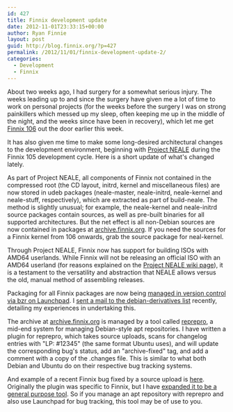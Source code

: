 ```yaml
---
id: 427
title: Finnix development update
date: 2012-11-01T23:33:15+00:00
author: Ryan Finnie
layout: post
guid: http://blog.finnix.org/?p=427
permalink: /2012/11/01/finnix-development-update-2/
categories:
  - Development
  - Finnix
---
```

About two weeks ago, I had surgery for a somewhat serious injury. The weeks leading up to and since the surgery have given me a lot of time to work on personal projects (for the weeks before the surgery I was on strong painkillers which messed up my sleep, often keeping me up in the middle of the night, and the weeks since have been in recovery), which let me get [Finnix 106](http://www.finnix.org/Finnix_106_release_notes) out the door earlier this week.

It has also given me time to make some long-desired architectural changes to the development environment, beginning with [Project NEALE](http://www.finnix.org/Project_NEALE) during the Finnix 105 development cycle. Here is a short update of what's changed lately.

As part of Project NEALE, all components of Finnix not contained in the compressed root (the CD layout, initrd, kernel and miscellaneous files) are now stored in udeb packages (neale-master, neale-initrd, neale-kernel and neale-stuff, respectively), which are extracted as part of build-neale. The method is slightly unusual; for example, the neale-kernel and neale-initrd source packages contain sources, as well as pre-built binaries for all supported architectures. But the net effect is all non-Debian sources are now contained in packages at [archive.finnix.org](http://archive.finnix.org/finnix). If you need the sources for a Finnix kernel from 106 onwards, grab the source package for neal-kernel.

Through Project NEALE, Finnix now has support for building ISOs with AMD64 userlands. While Finnix will not be releasing an official ISO with an AMD64 userland (for reasons explained on the [Project NEALE wiki page](http://www.finnix.org/Project_NEALE#AMD64_64-bit_userland_Finnix_builds)), it is a testament to the versatility and abstraction that NEALE allows versus the old, manual method of assembling releases.

Packaging for all Finnix packages are now being [managed in version control via bzr on Launchpad](https://code.launchpad.net/finnix). I [sent a mail to the debian-derivatives list](http://lists.debian.org/debian-derivatives/2012/10/msg00053.html) recently, detailing my experiences in undertaking this.

The archive at [archive.finnix.org](http://archive.finnix.org/finnix) is managed by a tool called [reprepro](http://mirrorer.alioth.debian.org/), a mid-end system for managing Debian-style apt repositories. I have written a plugin for reprepro, which takes source uploads, scans for changelog entries with "LP: #12345" (the same format Ubuntu uses), and will update the corresponding bug's status, add an "archive-fixed" tag, and add a comment with a copy of the .changes file. This is similar to what both Debian and Ubuntu do on their respective bug tracking systems.

And example of a recent Finnix bug fixed by a source upload is [here](https://bugs.launchpad.net/finnix/+bug/1072525). Originally the plugin was specific to Finnix, but I have [expanded it to be a general purpose tool](https://code.launchpad.net/~fo0bar/finnix/reprepro-launchpad-announce). So if you manage an apt repository with reprepro and also use Launchpad for bug tracking, this tool may be of use to you.